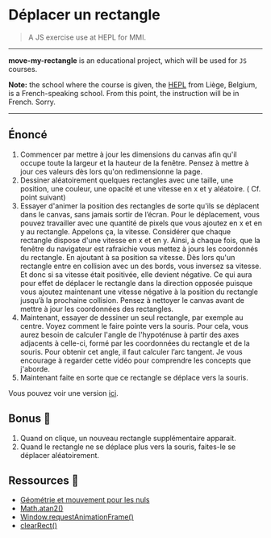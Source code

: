 # Déplacer un rectangle

> A JS exercise use at HEPL for MMI.

* * *

**move-my-rectangle** is an educational project, which will be used for `JS` courses.

**Note:** the school where the course is given, the [HEPL](https://hepl.be) from Liège, Belgium, is a French-speaking school. From this point, the instruction will be in French. Sorry.

* * *

## Énoncé

1. Commencer par mettre à jour les dimensions du canvas afin qu'il occupe toute la largeur et la hauteur de la fenêtre. Pensez à mettre à jour ces valeurs dès lors qu'on redimensionne la page.
2. Dessiner aléatoirement quelques rectangles avec une taille, une position, une couleur, une opacité et une vitesse en x et y aléatoire. ( Cf. point suivant)
3. Essayer d'animer la position des rectangles de sorte qu'ils se déplacent dans le canvas, sans jamais sortir de l’écran. Pour le déplacement, vous pouvez travailler avec une quantité de pixels que vous ajoutez en x et en y au rectangle. Appelons ça, la vitesse. Considérer que chaque rectangle dispose d'une vitesse en x et en y. Ainsi, à chaque fois, que la fenêtre du navigateur est rafraichie vous mettez à jours les coordonnés du rectangle. En ajoutant à sa position sa vitesse. Dès lors qu'un rectangle entre en collision avec un des bords, vous inversez sa vitesse. Et donc si sa vitesse était positivée, elle devient négative. Ce qui aura pour effet de déplacer le rectangle dans la direction opposée puisque vous ajoutez maintenant une vitesse négative à la position du rectangle jusqu’à la prochaine collision. Pensez à nettoyer le canvas avant de mettre à jour les coordonnées des rectangles.
4. Maintenant, essayer de dessiner un seul rectangle, par exemple au centre. Voyez comment le faire pointe vers la souris. Pour cela, vous aurez besoin de calculer l'angle de l'hypoténuse à partir des axes adjacents à celle-ci, formé par les coordonnées du rectangle et de la souris. Pour obtenir cet angle, il faut calculer l’arc tangent. Je vous encourage à regarder cette vidéo pour comprendre les concepts que j'aborde.
5. Maintenant faite en sorte que ce rectangle se déplace vers la souris.

Vous pouvez voir une version [ici](https://tecg-mmi.github.io/move-my-rectangle).

## Bonus 👏



1. Quand on clique, un nouveau rectangle supplémentaire apparait.
2. Quand le rectangle ne se déplace plus vers la souris, faites-le se déplacer aléatoirement.



## Ressources 🎁



* [Géométrie et mouvement pour les nuls](https://www.youtube.com/watch?v=5jDoijVEItE)
* [Math.atan2()](https://developer.mozilla.org/fr/docs/Web/JavaScript/Reference/Global_Objects/Math/atan2)
* [Window.requestAnimationFrame()](https://developer.mozilla.org/fr/docs/Web/API/Window/requestAnimationFrame)
* [clearRect()](https://developer.mozilla.org/fr/docs/Web/API/CanvasRenderingContext2D/clearRect)
